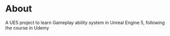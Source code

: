 # About
A UE5 project to learn Gameplay ability system in Unreal Engine 5, following the course in Udemy
